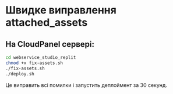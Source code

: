 # Швидке виправлення attached_assets

## На CloudPanel сервері:

```bash
cd webservice_studio_replit
chmod +x fix-assets.sh
./fix-assets.sh
./deploy.sh
```

Це виправить всі помилки і запустить деплоймент за 30 секунд.